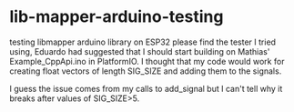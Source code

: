 # lib-mapper-arduino-testing
testing libmapper arduino library on ESP32
please find the tester I tried using, Eduardo had suggested that I should start building on Mathias' Example_CppApi.ino in PlatformIO.
I thought that my code would work for creating float vectors of length SIG_SIZE and adding them to the signals. 

I guess the issue comes from my calls to add_signal but I can't tell why it breaks after values of SIG_SIZE>5.
